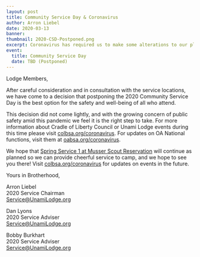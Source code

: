 ```yaml
---
layout: post
title: Community Service Day & Coronavirus
author: Arron Liebel
date: 2020-03-13
banner:
thumbnail: 2020-CSD-Postponed.png
excerpt: Coronavirus has required us to make some alterations to our plans, and we want to keep you apprised.
event:
  title: Community Service Day
  date: TBD (Postponed)
---
```


Lodge Members,

After careful consideration and in consultation with the service locations, we have come to a decision that postponing the 2020 Community Service Day is the best option for the safety and well-being of all who attend. 

This decision did not come lightly, and with the growing concern of public safety amid this pandemic we feel it is the right step to take. For more information about Cradle of Liberty Council or Unami Lodge events during this time please visit [colbsa.org/coronavirus](https://colbsa.org/coronavirus). For updates on OA National functions, visit them at [oabsa.org/coronavirus](http://oabsa.org/coronavirus).

We hope that [Spring Service 1 at Musser Scout Reservation](/news/2020-Spring-Service-1) will continue as planned so we can provide cheerful service to camp, and we hope to see you there! Visit [colbsa.org/coronavirus](https://colbsa.org/coronavirus) for updates on events in the future.

Yours in Brotherhood,

Arron Liebel  
2020 Service Chairman  
[Service@UnamiLodge.org](/contact?recipient=service)

Dan Lyons  
2020 Service Adviser  
[Service@UnamiLodge.org](/contact?recipient=service)

Bobby Burkhart  
2020 Service Adviser  
[Service@UnamiLodge.org](/contact?recipient=service)
